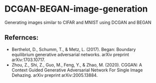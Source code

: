 # DCGAN-BEGAN-image-generation
Generating images similar to CIFAR and MNIST using DCGAN and BEGAN

## Refernces:
- Berthelot, D., Schumm, T., & Metz, L. (2017). Began: Boundary equilibrium generative adversarial networks. arXiv preprint arXiv:1703.10717.
- Zhou, Z., Shi, Z., Guo, M., Feng, Y., & Zhao, M. (2020). CGGAN: A Context Guided Generative Adversarial Network For Single Image Dehazing. arXiv preprint arXiv:2005.13884.
